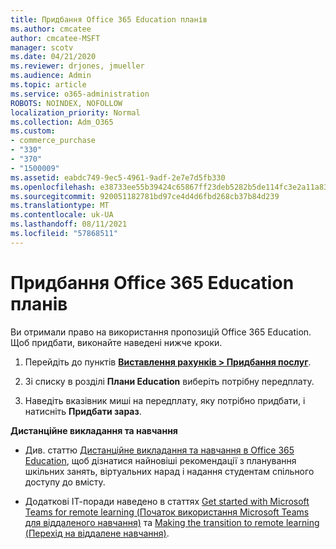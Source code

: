 ```yaml
---
title: Придбання Office 365 Education планів
ms.author: cmcatee
author: cmcatee-MSFT
manager: scotv
ms.date: 04/21/2020
ms.reviewer: drjones, jmueller
ms.audience: Admin
ms.topic: article
ms.service: o365-administration
ROBOTS: NOINDEX, NOFOLLOW
localization_priority: Normal
ms.collection: Adm_O365
ms.custom:
- commerce_purchase
- "330"
- "370"
- "1500009"
ms.assetid: eabdc749-9ec5-4961-9adf-2e7e7d5fb330
ms.openlocfilehash: e38733ee55b39424c65867ff23deb5282b5de114fc3e2a11a830be2dfba09eeb
ms.sourcegitcommit: 920051182781bd97ce4d4d6fbd268cb37b84d239
ms.translationtype: MT
ms.contentlocale: uk-UA
ms.lasthandoff: 08/11/2021
ms.locfileid: "57868511"
---
```

# <a name="how-to-purchase-office-365-education-plans"></a>Придбання Office 365 Education планів

Ви отримали право на використання пропозицій Office 365 Education.  Щоб придбати, виконайте наведені нижче кроки.

1. Перейдіть до пунктів **[Виставлення рахунків > Придбання послуг](https://portal.office.com/AdminPortal/Home#/catalog)**.

2. Зі списку в розділі **Плани Education** виберіть потрібну передплату.

3. Наведіть вказівник миші на передплату, яку потрібно придбати, і натисніть **Придбати зараз**.

**Дистанційне викладання та навчання**

- Див. статтю [Дистанційне викладання та навчання в Office 365 Education](https://support.office.com/article/remote-teaching-and-learning-in-office-365-education-f651ccae-7b65-478b-8366-51bb884025c4), щоб дізнатися найновіші рекомендації з планування шкільних занять, віртуальних нарад і надання студентам спільного доступу до вмісту.

- Додаткові ІТ-поради наведено в статтях [Get started with Microsoft Teams for remote learning (Початок використання Microsoft Teams для віддаленого навчання)](https://docs.microsoft.com/MicrosoftTeams/remote-learning-edu) та [Making the transition to remote learning (Перехід на віддалене навчання)](https://www.microsoft.com/education/remote-learning).
